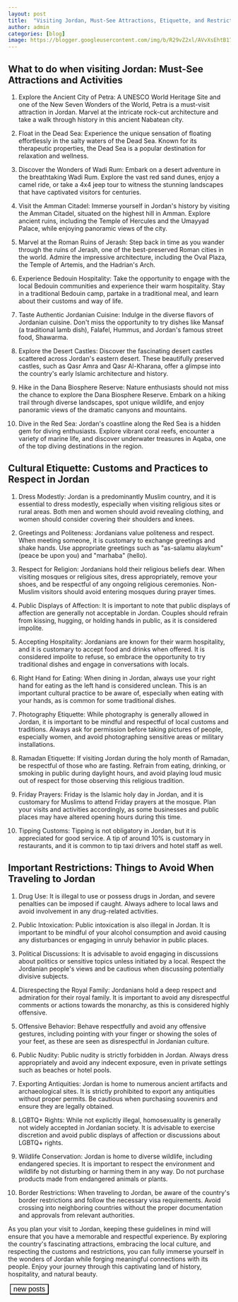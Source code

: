 ```yaml
---
layout: post
title:  "Visiting Jordan, Must-See Attractions, Etiquette, and Restrictions"
author: admin
categories: [blog]
image: https://blogger.googleusercontent.com/img/b/R29vZ2xl/AVvXsEhtB17Xm8__2Y7uzrOiWMxQJh2-vVb_I6-7OM68VNm-X1x8ZxqRS2tUzQhyphenhyphenmltUQ0ZIcuB5adDBZF43_dPKKI6HhQRQX8Rt843xFQDLiTE9-1cBdYpVATgsoNNe-eaukKU4ksgv8gijI6kd7Eo5U6dqvYDX9Gl-PFgWc1egz5Pv5_y6lD_FIHvlmGONiUhP/s1600/images%20%289%29.jpeg
---
```





<h2>What to do when visiting Jordan: Must-See Attractions and Activities</h2>
<ol>
<li>
<p>Explore the Ancient City of Petra: A UNESCO World Heritage Site and one of the New Seven Wonders of the World, Petra is a must-visit attraction in Jordan. Marvel at the intricate rock-cut architecture and take a walk through history in this ancient Nabatean city.</p>
</li>
<li>
<p>Float in the Dead Sea: Experience the unique sensation of floating effortlessly in the salty waters of the Dead Sea. Known for its therapeutic properties, the Dead Sea is a popular destination for relaxation and wellness.</p>
</li>
<li>
<p>Discover the Wonders of Wadi Rum: Embark on a desert adventure in the breathtaking Wadi Rum. Explore the vast red sand dunes, enjoy a camel ride, or take a 4x4 jeep tour to witness the stunning landscapes that have captivated visitors for centuries.</p>
</li>
<li>
<p>Visit the Amman Citadel: Immerse yourself in Jordan's history by visiting the Amman Citadel, situated on the highest hill in Amman. Explore ancient ruins, including the Temple of Hercules and the Umayyad Palace, while enjoying panoramic views of the city.</p>
</li>
<li>
<p>Marvel at the Roman Ruins of Jerash: Step back in time as you wander through the ruins of Jerash, one of the best-preserved Roman cities in the world. Admire the impressive architecture, including the Oval Plaza, the Temple of Artemis, and the Hadrian's Arch.</p>
</li>
<li>
<p>Experience Bedouin Hospitality: Take the opportunity to engage with the local Bedouin communities and experience their warm hospitality. Stay in a traditional Bedouin camp, partake in a traditional meal, and learn about their customs and way of life.</p>
</li>
<li>
<p>Taste Authentic Jordanian Cuisine: Indulge in the diverse flavors of Jordanian cuisine. Don't miss the opportunity to try dishes like Mansaf (a traditional lamb dish), Falafel, Hummus, and Jordan's famous street food, Shawarma.</p>
</li>
<li>
<p>Explore the Desert Castles: Discover the fascinating desert castles scattered across Jordan's eastern desert. These beautifully preserved castles, such as Qasr Amra and Qasr Al-Kharana, offer a glimpse into the country's early Islamic architecture and history.</p>
</li>
<li>
<p>Hike in the Dana Biosphere Reserve: Nature enthusiasts should not miss the chance to explore the Dana Biosphere Reserve. Embark on a hiking trail through diverse landscapes, spot unique wildlife, and enjoy panoramic views of the dramatic canyons and mountains.</p>
</li>
<li>
<p>Dive in the Red Sea: Jordan's coastline along the Red Sea is a hidden gem for diving enthusiasts. Explore vibrant coral reefs, encounter a variety of marine life, and discover underwater treasures in Aqaba, one of the top diving destinations in the region.</p>
</li>
</ol>
<h2>Cultural Etiquette: Customs and Practices to Respect in Jordan</h2>
<ol>
<li>
<p>Dress Modestly: Jordan is a predominantly Muslim country, and it is essential to dress modestly, especially when visiting religious sites or rural areas. Both men and women should avoid revealing clothing, and women should consider covering their shoulders and knees.</p>
</li>
<li>
<p>Greetings and Politeness: Jordanians value politeness and respect. When meeting someone, it is customary to exchange greetings and shake hands. Use appropriate greetings such as &quot;as-salamu alaykum&quot; (peace be upon you) and &quot;marhaba&quot; (hello).</p>
</li>
<li>
<p>Respect for Religion: Jordanians hold their religious beliefs dear. When visiting mosques or religious sites, dress appropriately, remove your shoes, and be respectful of any ongoing religious ceremonies. Non-Muslim visitors should avoid entering mosques during prayer times.</p>
</li>
<li>
<p>Public Displays of Affection: It is important to note that public displays of affection are generally not acceptable in Jordan. Couples should refrain from kissing, hugging, or holding hands in public, as it is considered impolite.</p>
</li>
<li>
<p>Accepting Hospitality: Jordanians are known for their warm hospitality, and it is customary to accept food and drinks when offered. It is considered impolite to refuse, so embrace the opportunity to try traditional dishes and engage in conversations with locals.</p>
</li>
<li>
<p>Right Hand for Eating: When dining in Jordan, always use your right hand for eating as the left hand is considered unclean. This is an important cultural practice to be aware of, especially when eating with your hands, as is common for some traditional dishes.</p>
</li>
<li>
<p>Photography Etiquette: While photography is generally allowed in Jordan, it is important to be mindful and respectful of local customs and traditions. Always ask for permission before taking pictures of people, especially women, and avoid photographing sensitive areas or military installations.</p>
</li>
<li>
<p>Ramadan Etiquette: If visiting Jordan during the holy month of Ramadan, be respectful of those who are fasting. Refrain from eating, drinking, or smoking in public during daylight hours, and avoid playing loud music out of respect for those observing this religious tradition.</p>
</li>
<li>
<p>Friday Prayers: Friday is the Islamic holy day in Jordan, and it is customary for Muslims to attend Friday prayers at the mosque. Plan your visits and activities accordingly, as some businesses and public places may have altered opening hours during this time.</p>
</li>
<li>
<p>Tipping Customs: Tipping is not obligatory in Jordan, but it is appreciated for good service. A tip of around 10% is customary in restaurants, and it is common to tip taxi drivers and hotel staff as well.</p>
</li>
</ol>
<h2>Important Restrictions: Things to Avoid When Traveling to Jordan</h2>
<ol>
<li>
<p>Drug Use: It is illegal to use or possess drugs in Jordan, and severe penalties can be imposed if caught. Always adhere to local laws and avoid involvement in any drug-related activities.</p>
</li>
<li>
<p>Public Intoxication: Public intoxication is also illegal in Jordan. It is important to be mindful of your alcohol consumption and avoid causing any disturbances or engaging in unruly behavior in public places.</p>
</li>
<li>
<p>Political Discussions: It is advisable to avoid engaging in discussions about politics or sensitive topics unless initiated by a local. Respect the Jordanian people's views and be cautious when discussing potentially divisive subjects.</p>
</li>
<li>
<p>Disrespecting the Royal Family: Jordanians hold a deep respect and admiration for their royal family. It is important to avoid any disrespectful comments or actions towards the monarchy, as this is considered highly offensive.</p>
</li>
<li>
<p>Offensive Behavior: Behave respectfully and avoid any offensive gestures, including pointing with your finger or showing the soles of your feet, as these are seen as disrespectful in Jordanian culture.</p>
</li>
<li>
<p>Public Nudity: Public nudity is strictly forbidden in Jordan. Always dress appropriately and avoid any indecent exposure, even in private settings such as beaches or hotel pools.</p>
</li>
<li>
<p>Exporting Antiquities: Jordan is home to numerous ancient artifacts and archaeological sites. It is strictly prohibited to export any antiquities without proper permits. Be cautious when purchasing souvenirs and ensure they are legally obtained.</p>
</li>
<li>
<p>LGBTQ+ Rights: While not explicitly illegal, homosexuality is generally not widely accepted in Jordanian society. It is advisable to exercise discretion and avoid public displays of affection or discussions about LGBTQ+ rights.</p>
</li>
<li>
<p>Wildlife Conservation: Jordan is home to diverse wildlife, including endangered species. It is important to respect the environment and wildlife by not disturbing or harming them in any way. Do not purchase products made from endangered animals or plants.</p>
</li>
<li>
<p>Border Restrictions: When traveling to Jordan, be aware of the country's border restrictions and follow the necessary visa requirements. Avoid crossing into neighboring countries without the proper documentation and approvals from relevant authorities.</p>
</li>
</ol>
<p>As you plan your visit to Jordan, keeping these guidelines in mind will ensure that you have a memorable and respectful experience. By exploring the country's fascinating attractions, embracing the local culture, and respecting the customs and restrictions, you can fully immerse yourself in the wonders of Jordan while forging meaningful connections with its people. Enjoy your journey through this captivating land of history, hospitality, and natural beauty.</p>


<div style="height:1px;" >

<a id="show_id" onclick="document.getElementById('spoiler_id').style.display=''; document.getElementById('show_id').style.display='none';"></a><span id="spoiler_id" style="display: none;"><a class="link" onclick="document.getElementById('spoiler_id').style.display='none'; document.getElementById('show_id').style.display='';"></a>
<div style="background-color: rgba(0, 0, 0, 0); margin: 1px;">
<div class="smallfont"><i><span style="font-size: 16px; font-weight: bold; margin-right: 3px;"></span></i><input onclick="if (this.parentNode.parentNode.getElementsByTagName('div')[1].getElementsByTagName('div')[0].style.display != '') { this.parentNode.parentNode.getElementsByTagName('div')[1].getElementsByTagName('div')[0].style.display = ''; this.innerText = ''; this.value = 'Hide'; } else { this.parentNode.parentNode.getElementsByTagName('div')[1].getElementsByTagName('div')[0].style.display = 'none'; this.innerText = ''; this.value = 'new posts'; }" style="background-color: #00000000; font-size: 16px; width: auto;" type="button" value="new posts" />
</div>
<div class="alt2" style="background-color: rgba(255, 255, 255, 0); margin: 0px; padding: 0px;">
<div style="display: none;" loading="lazy"><p>
 
seoyoon282
서윤
goraegoraebab 
goraegoraebab
spsa_7 
spsa_7
🐶
x_kimda 
x_kimda
킴다경 Kimda
from.eunchae 
from.eunchae
venviav 
venviav
JIAN 지안 🇰🇷
cherie_bbing 
cherie_bbing
경험을 사랑하는 간호사 BING🇰🇷
yu_yuhwa 
yu_yuhwa
유유화
evyoon 
evyoon
EVELYN
misskimnayoon 
misskimnayoon
Nayoon Kim
zzyuridarong 
zzyuridarong
쮸리
green.teabag 
green.teabag
Green
3.18oz 
3.18oz
힙뜨니 । 🍑힙메이커 ✘ 다이어트 꿀팁
onestar_xx 
onestar_xx
최한별
about_minjii 
about_minjii
Min Jee Kim
jjin2ny 
jjin2ny
영진
itsgusu 
itsgusu
GUSU 구수
xxunnus2 
xxunnus2
선우☀️
ssol_ra.c 
ssol_ra.c
쏠라씨
jm_7218 
jm_7218
안 지미
maycoco__ 
maycoco__
메이코코
m1nkicom 
m1nkicom
민키
yhy_y 
yhy_y
하야니 🧸🤎
cherry_.coco 
cherry_.coco
𝑪𝒉𝒆𝒓𝒓𝒚 𝑪𝒐𝒌𝒆🍒
k.bbibbi 
k.bbibbi
김지영✨
feel0100 
feel0100
아리샤
kgo_111 
kgo_111
김가온
seon_h_e 
seon_h_e
cccxx.ii 
cccxx.ii
🤍
zi9oomon 
zi9oomon
지구
yj_eve 
yj_eve
영주伊娃
a__ran_e 
a__ran_e
아란
jini_bbangg_ 
jini_bbangg_
스윗핑크  포포리나 사쟝  지니빵 🍔
dal.sora 
dal.sora
달소라🌙
ji2love_ 
ji2love_
차지희 CHAJIHEE
heex.x 
heex.x
힉스🍒
yun_chocho 
yun_chocho
윤초이
sx_xny 
sx_xny
써니✨
love.bitt 
love.bitt
onxxi 
onxxi
xxɪ
eeu_nkyo 
eeu_nkyo
은교
s_h_j_ 
s_h_j_
서 현주
2ee_miji 
2ee_miji
운동하는 간호사&필라테스 강사_미지✨
___yesri 
___yesri
임예슬 예슬림 (yeseul + slim)
luvurse1f_ 
luvurse1f_
ʏᴜʜʏᴜɴ
jin_09.10 
jin_09.10
찌니탱이
love_boki 
love_boki
러브미우 ღ
marieansu 
marieansu
마리앤수
yuy9__7 
yuy9__7
kimxeul 
kimxeul
김 슬기
berry_3.14_official 
berry_3.14_official
빛베리 𝑩𝒆𝒂𝒕 𝑩𝒆𝒓𝒓𝒚✨🍓🇰🇷
_yetto 
_yetto
필라테스강사 전예진 예또
12____17 
12____17
허애선 HEO AESUN
fit__joo 
fit__joo
핏쭈 | 부산PT 운동 다이어트 트레이닝전문
jsunxye 
jsunxye
수입의류 | 루엘리아 𝑅𝑢𝑒́𝑙𝑖𝑎
s_e____2 
s_e____2
siisiin_ii 
siisiin_ii
fleur_jin___ 
fleur_jin___
플레르 (fleur) / 이찐콩
jxx_85 
jxx_85
ⓊⓃⒾⒿⒶⓃⒼ 유니장 in부산
yeb00__ 
yeb00__
전예빈 Yebin
_9.km 
_9.km
미니
hnpilates 
hnpilates
하나
_to.jy 
_to.jy
🇰🇷 유지연
won_aaa__ 
won_aaa__
kimyaji_ 
kimyaji_
야지 🩷
danlyun 
danlyun
김미주
rim_vely_vely 
rim_vely_vely
림블리🌸사는게꽃같네 
soo_flower 
soo_flower
수련
gogum_i 
gogum_i
Ji hyeon
wxxyu_c 
wxxyu_c
우유씨 정화란
ssun__pre 
ssun__pre
QUEEN (한채희)
noreungza 
noreungza
잉플루언서 노릉자
piamodel
피아 PIA
94.167kg 
94.167kg
유주다
sia_jiwoo 
sia_jiwoo
시아지우 sia_jiwoo
olivi4b4by 
olivi4b4by
ˋˏ 희뽀 ˎˊ
realroda_jenny 
realroda_jenny
리얼로다
rumiious 
rumiious
박루미
lee.hye.jung 
lee.hye.jung
sandy.95__ 
sandy.95__
샌디(송지영) SANDY
hj_cutie 
hj_cutie
안효정
el.f_in 
el.f_in
queenka_yeon 
queenka_yeon
Ha Yeon
vanhani_love 
vanhani_love
상봉미용실 중랑구 미용실 반하니원장 레이어드컷 헤어컨설팅
r_love_ubin_ 
r_love_ubin_
yul_______mom 
yul_______mom
율맘🕊
bbobbo_ra_ 
bbobbo_ra_
ᴘᴜʀᴘʟᴇ
ri.aan 
ri.aan
리안
swai_sy 
swai_sy
박수연 Suyeon Park
_kangeunwook 
_kangeunwook
강은욱
hxxmiso 
hxxmiso
krystal_wears_the___ 
krystal_wears_the___
강승연 𝐊𝐫𝐲𝐬𝐭𝐚𝐥 𝐊𝐚𝐧𝐠
bokyung_po 
bokyung_po
이보경 뽀언니
shin_haeri_ 
shin_haeri_
신해리
hahaha_m003 
hahaha_m003
Aa
_your_summer 
_your_summer
zszszsxxcy 
zszszsxxcy
🦋
aa_yoon 
aa_yoon
박윤아
moon_n_6 
moon_n_6
김 세 연
sonbi8888 
sonbi8888
손비로하SONBIROHA 🇰🇷 틱톡.유튜브
pilate____ 
pilate____
PILATE🌷
won._.niii 
won._.niii
Hailey Ryou
min.joy___ 
min.joy___
민죠이
_soohyo 
_soohyo
김수효
jihea_a 
jihea_a
🤍지혜
mihi215 
mihi215
규리
afresh25 
afresh25
doyu.____ 
doyu.____
sally__j 
sally__j
셀리 장
hhjj0804 
hhjj0804
희지
cooomong 
cooomong
앙큼한 코몽씨
_.0_.oo 
_.0_.oo
셴
ji_aeeeez 
ji_aeeeez
박지애
cloverain_oo 
cloverain_oo
단비❤️
godrhea 
godrhea
레아
banybany__77 
banybany__77
dami_amond 
dami_amond
김 소현
a_longming 
a_longming
아롱
mj.monde 
mj.monde
rose.4.14 
rose.4.14
백만로즈
jin.aaaaaaaa 
jin.aaaaaaaa
디나
yea_rang 
yea_rang
예랑 🫦
chuu_romi 
chuu_romi
Lee Ju Hee
diamant.ete 
diamant.ete
에떼 / 광고모델
hana_sooong 
hana_sooong
송하나
today_so2 
today_so2
소이 | 여행 • 운동
iamluna__ 
iamluna__
광교PT LUNA🌙🇰🇷루나쌤
minsniluv 
minsniluv
민선 (Gwak Min Seon)
chae.on 
chae.on
Paradise is where I am
ychuu_0u0 
ychuu_0u0
ychuu
illb.fine 
illb.fine
onezuumin 
onezuumin
li_m.e 
li_m.e
림이 👸🏻
y__eonj 
y__eonj
연정
moon.fit_ 
moon.fit_
🩰
hirslandim_ 
hirslandim_
woooozzzzz 
woooozzzzz
박유진😊
__krb99 
__krb99
__habin_s2 
__habin_s2
오영경
_aarome 
_aarome
아연
o_8.6 
o_8.6
(유화)𝒥𝒾 𝒴𝑒𝑜𝓃
han_kyung__ 
han_kyung__
우 한경
chu0.0a 
chu0.0a
제이웜(𝒥.𝓌𝒶𝓇𝓂)
ahyo12_07 
ahyo12_07
아효 (산타 맘🐶) 𝐀𝐡𝐲𝐨🇰🇷
sso1124 
sso1124
e_seoa 
e_seoa
이서아
95pje 
95pje
박지은 🇰🇷
mj_siha 
mj_siha
김미진
shashaola 
shashaola
이윤희
doeungram 
doeungram
도은
maodoyo 
maodoyo
도요
alistmary_ 
alistmary_
Mary
pinkgabong 
pinkgabong
유가연 👙WBFF BIKINI PRO🏆
xiao_eggsy 
xiao_eggsy
감동란
yehehehoho 
yehehehoho
jjulllove 
jjulllove
minnnui 
minnnui
Le'Nore
h.jean_ 
h.jean_
💎
_lim_oo 
_lim_oo
정예림(오늘은 예림)
hui_kwon 
hui_kwon
Hui Kwon
2lyn_98 
2lyn_98
이린
a.hyuniiii 
a.hyuniiii
elire_esthetic 
elire_esthetic
안산피부관리 10년간 압출만 해온 압출장인의 확실한 코치🔍
93.sss 
93.sss
민e
rang92_ 
rang92_
정사랑
1004jjang 
1004jjang
장타쿠 ᴊᴀɴɢᴛᴀᴋᴜ ｡·͜·｡
chna.y 
chna.y
한나
chachabeby_ 
chachabeby_
yejoo6 
yejoo6
육예주
qtd___ 
qtd___
do._.vely 
do._.vely
도블리 (레이싱모델 도유리)
s_jisu_02 
s_jisu_02
신지수
artlist_st 
artlist_st
아트리스트 스튜디오
jj_writer_ee 
jj_writer_ee
지은
__ejiny 
__ejiny
진진(JINJIN)
youuuu_d 
youuuu_d
유디🌿
hhhh7j











</p></div></div></div></span>
</div>
